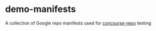 # demo-manifests
A collection of Google repo manifests used for [concourse-repo](https://github.com/makohoek/repo-resource) testing

